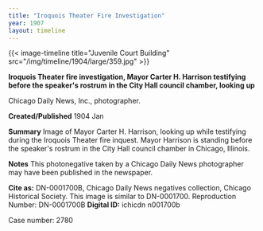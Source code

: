 ```yaml
---
title: "Iroquois Theater Fire Investigation"
year: 1907
layout: timeline
---
```


{{< image-timeline title="Juvenile Court Building" src="/img/timeline/1904/large/359.jpg" >}}

**Iroquois Theater fire investigation, Mayor Carter H. Harrison testifying before the speaker's rostrum in the City Hall council chamber, looking up**

Chicago Daily News, Inc., photographer.

**Created/Published**
1904 Jan

**Summary**
Image of Mayor Carter H. Harrison, looking up while testifying during the Iroquois Theater fire inquest. Mayor Harrison is standing before the speaker's rostrum in the City Hall council chamber in Chicago, Illinois.

**Notes**
This photonegative taken by a Chicago Daily News photographer may have been published in the newspaper.

**Cite as:** DN-0001700B, Chicago Daily News negatives collection, Chicago Historical Society. This image is similar to DN-0001700.
Reproduction Number: DN-0001700B
**Digital ID:** ichicdn n001700b

Case number: 2780